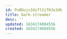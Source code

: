 ```yaml
---
id: Po0Dujs34zflSiTHJo3dh
title: bark-streamer
desc: ''
updated: 1634174084556
created: 1634174084556
---
```


